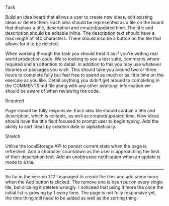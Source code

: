 Task

Build an idea board that allows a user to create new ideas, edit existing ideas or delete them. Each idea should be represented as a tile on the board that displays a title, description and created/updated time. The title and description should be editable inline. The description text should have a max length of 140 characters. There should also be a button on the tile that allows for it to be deleted.

When working through the task you should treat it as if you're writing real world production code. We're looking to see a test suite, comments where required and an attention to detail. In addition to this you may use whatever libraries or packages you wish. This should take you around two or three hours to complete fully but feel free to spend as much or as little time on the exercise as you like. Detail anything you didn't get around to completing in the COMMENTS.md file along with any other additonal information we should be aware of when reviewing the code.

Required

Page should be fully responsive.
Each idea tile should contain a title and description, which is editable, as well as created/updated time.
New ideas should have the title field focused to prompt user to begin typing.
Add the ability to sort ideas by creation date or alphabetically.

Stretch

Utilise the localStorage API to persist current state when the page is refreshed.
Add a character countdown as the user is approaching the limit of their description text.
Add an unobtrusive notification when an update is made to a tile.

---

So far in the version 1.12 I managed to create the tiles and add some more when the Add button is clicked. The remove one is been put on every single tile, but clicking it deletes wrongly. I noticeed that using it more tha once the initial list is growing by 1 every time.
The page is not fully responsive yet, the time thing still need to be added as well as the sorting thing.